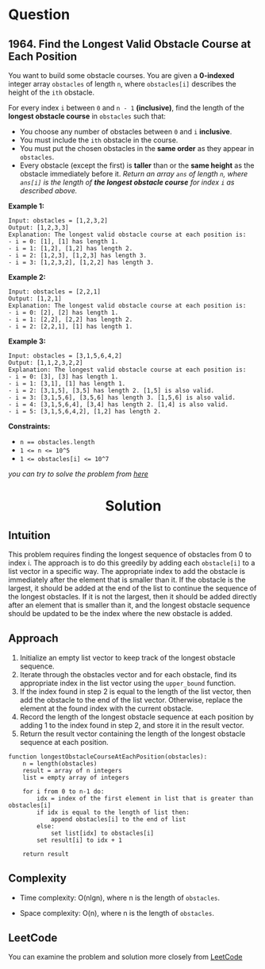 # Question

## 1964. Find the Longest Valid Obstacle Course at Each Position

You want to build some obstacle courses. You are given a **0-indexed** integer array `obstacles` of length `n`, where `obstacles[i]` describes the height of the `ith` obstacle.

For every index `i` between `0` and `n - 1` **(inclusive)**, find the length of the **longest obstacle course** in `obstacles` such that:

- You choose any number of obstacles between `0` and `i` **inclusive**.
- You must include the `ith` obstacle in the course.
- You must put the chosen obstacles in the **same order** as they appear in `obstacles`.
- Every obstacle (except the first) is **taller** than or the **same height** as the obstacle immediately before it.
*Return an array `ans` of length `n`, where `ans[i]` is the length of **the longest obstacle course** for index `i` as described above.*<br/>

**Example 1:**<br/>
```
Input: obstacles = [1,2,3,2]
Output: [1,2,3,3]
Explanation: The longest valid obstacle course at each position is:
- i = 0: [1], [1] has length 1.
- i = 1: [1,2], [1,2] has length 2.
- i = 2: [1,2,3], [1,2,3] has length 3.
- i = 3: [1,2,3,2], [1,2,2] has length 3.
```
**Example 2:**<br/>
```
Input: obstacles = [2,2,1]
Output: [1,2,1]
Explanation: The longest valid obstacle course at each position is:
- i = 0: [2], [2] has length 1.
- i = 1: [2,2], [2,2] has length 2.
- i = 2: [2,2,1], [1] has length 1.
```

**Example 3:**<br/>
```
Input: obstacles = [3,1,5,6,4,2]
Output: [1,1,2,3,2,2]
Explanation: The longest valid obstacle course at each position is:
- i = 0: [3], [3] has length 1.
- i = 1: [3,1], [1] has length 1.
- i = 2: [3,1,5], [3,5] has length 2. [1,5] is also valid.
- i = 3: [3,1,5,6], [3,5,6] has length 3. [1,5,6] is also valid.
- i = 4: [3,1,5,6,4], [3,4] has length 2. [1,4] is also valid.
- i = 5: [3,1,5,6,4,2], [1,2] has length 2.
```

**Constraints:**
- `n == obstacles.length`
- `1 <= n <= 10^5`
- `1 <= obstacles[i] <= 10^7`

*you can try to solve the problem from [here](https://leetcode.com/problems/find-the-longest-valid-obstacle-course-at-each-position/description/)*

<h1 align="center">Solution</h1>


## Intuition
This problem requires finding the longest sequence of obstacles from 0 to index i. The approach is to do this greedily by adding each `obstacle[i]` to a list vector in a specific way. The appropriate index to add the obstacle is immediately after the element that is smaller than it. If the obstacle is the largest, it should be added at the end of the list to continue the sequence of the longest obstacles. If it is not the largest, then it should be added directly after an element that is smaller than it, and the longest obstacle sequence should be updated to be the index where the new obstacle is added.

## Approach

1. Initialize an empty list vector to keep track of the longest obstacle sequence.
2. Iterate through the obstacles vector and for each obstacle, find its appropriate index in the list vector using the `upper_bound` function.
3. If the index found in step 2 is equal to the length of the list vector, then add the obstacle to the end of the list vector. Otherwise, replace the element at the found index with the current obstacle.
4. Record the length of the longest obstacle sequence at each position by adding 1 to the index found in step 2, and store it in the result vector.
5. Return the result vector containing the length of the longest obstacle sequence at each position.

```
function longestObstacleCourseAtEachPosition(obstacles):
    n = length(obstacles)
    result = array of n integers
    list = empty array of integers
    
    for i from 0 to n-1 do:
        idx = index of the first element in list that is greater than obstacles[i]
        if idx is equal to the length of list then:
            append obstacles[i] to the end of list
        else:
            set list[idx] to obstacles[i]
        set result[i] to idx + 1
    
    return result

```

## Complexity
- Time complexity: O(nlgn), where n is the length of `obstacles`.

- Space complexity: O(n), where n is the length of `obstacles`.


## LeetCode
You can examine the problem and solution more closely from [LeetCode](https://leetcode.com/problems/find-the-longest-valid-obstacle-course-at-each-position/solutions/3494627/easy-explanation-with-pseudocode/)